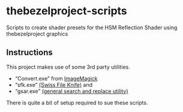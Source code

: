 # thebezelproject-scripts
Scripts to create shader presets for the HSM Reflection Shader using thebezelproject graphics

## Instructions

This project makes use of some 3rd party utilities.
* “Convert.exe” from [ImageMagick](https://imagemagick.org/index.php)
* “sfk.exe” [(Swiss File Knife)](https://sourceforge.net/projects/swissfileknife/)
and
* “gsar.exe” [(general search and replace utility)](http://gnuwin32.sourceforge.net/packages/gsar.htm)

There is quite a bit of setup required to sue these scripts.
